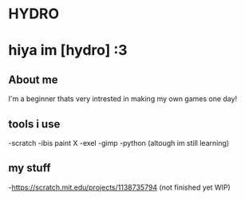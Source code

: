 # HYDRO
# hiya im [hydro] :3

## About me
I'm a beginner thats very intrested in making my own games one day!

## tools i use
-scratch
-ibis paint X
-exel
-gimp
-python (altough im still learning)


## my stuff
-https://scratch.mit.edu/projects/1138735794 (not finished yet WIP)
